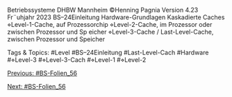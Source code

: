 Betriebssysteme DHBW Mannheim ©Henning Pagnia Version 4.23 Fr¨uhjahr 2023 BS–24Einleitung Hardware-Grundlagen
Kaskadierte Caches
⋄Level-1-Cache, auf Prozessorchip
⋄Level-2-Cache, im Prozessor oder zwischen Prozessor und Sp eicher
⋄Level-3-Cache / Last-Level-Cache, zwischen Prozessor und Speicher

   Tags & Topics:
   #Level
   #BS–24Einleitung
   #Last-Level-Cach
   #Hardware
   #⋄Level-3
   #⋄Level-3-Cach
   #⋄Level-1
   #⋄Level-2

[Previous: #BS-Folien_56](BS-Folien_56.md)

[Next: #BS-Folien_56](BS-Folien_56.md)